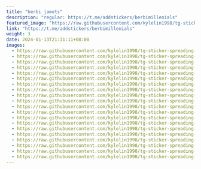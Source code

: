 ```yaml
---
title: "berbi jamets"
description: "regular: https://t.me/addstickers/berbimillenials"
featured_image: "https://raw.githubusercontent.com/kylelin1998/tg-sticker-spreading-worldwide-images/main/img/f7fa2a3e-1e92-4486-b51d-f488d7189b0d.jpg"
link: "https://t.me/addstickers/berbimillenials"
weight: 3
date: 2024-01-13T21:31:11+08:00
images:
  - https://raw.githubusercontent.com/kylelin1998/tg-sticker-spreading-worldwide-images/main/img/f7fa2a3e-1e92-4486-b51d-f488d7189b0d.jpg
  - https://raw.githubusercontent.com/kylelin1998/tg-sticker-spreading-worldwide-images/main/img/add73063-7947-4082-9075-2865afbc337d.jpg
  - https://raw.githubusercontent.com/kylelin1998/tg-sticker-spreading-worldwide-images/main/img/ad2f7f67-5d68-49f8-bc1c-9ceb55060b8f.jpg
  - https://raw.githubusercontent.com/kylelin1998/tg-sticker-spreading-worldwide-images/main/img/fd22f7dd-b011-4c78-826c-88a083a0d22e.jpg
  - https://raw.githubusercontent.com/kylelin1998/tg-sticker-spreading-worldwide-images/main/img/434cde83-7977-46b5-8054-ce9d3fb452b3.jpg
  - https://raw.githubusercontent.com/kylelin1998/tg-sticker-spreading-worldwide-images/main/img/d777610e-85e0-49ab-b20b-1e7c442ddfb9.jpg
  - https://raw.githubusercontent.com/kylelin1998/tg-sticker-spreading-worldwide-images/main/img/9fc3e229-bbdb-481e-acda-6b005271c3db.jpg
  - https://raw.githubusercontent.com/kylelin1998/tg-sticker-spreading-worldwide-images/main/img/08681c45-585f-4d34-af08-a35d22dd23ec.jpg
  - https://raw.githubusercontent.com/kylelin1998/tg-sticker-spreading-worldwide-images/main/img/6a4b9d0f-e3dc-4489-a303-ae9d0e4861ff.jpg
  - https://raw.githubusercontent.com/kylelin1998/tg-sticker-spreading-worldwide-images/main/img/9723eea9-c179-4511-97da-426bcc5b7e08.jpg
  - https://raw.githubusercontent.com/kylelin1998/tg-sticker-spreading-worldwide-images/main/img/919a8b8a-8233-48aa-aa51-b48e93960f7c.jpg
  - https://raw.githubusercontent.com/kylelin1998/tg-sticker-spreading-worldwide-images/main/img/38e772bb-90f0-4e52-b6f1-bee70752a2cf.jpg
  - https://raw.githubusercontent.com/kylelin1998/tg-sticker-spreading-worldwide-images/main/img/4e4a119f-dd24-4153-be9b-b7fe6050023c.jpg
  - https://raw.githubusercontent.com/kylelin1998/tg-sticker-spreading-worldwide-images/main/img/d1f6ff99-fcca-4608-9170-a7685bc50f0a.jpg
  - https://raw.githubusercontent.com/kylelin1998/tg-sticker-spreading-worldwide-images/main/img/8c493ba7-7d3b-4e79-838a-b53d9244b190.jpg
  - https://raw.githubusercontent.com/kylelin1998/tg-sticker-spreading-worldwide-images/main/img/5e06d422-5fa0-49bf-847a-516dba3c9677.jpg
  - https://raw.githubusercontent.com/kylelin1998/tg-sticker-spreading-worldwide-images/main/img/ef0286f9-0935-48fc-9b2b-1144ecf028fb.jpg
  - https://raw.githubusercontent.com/kylelin1998/tg-sticker-spreading-worldwide-images/main/img/5c78ce60-15c1-4a50-bd38-6a8c42239657.jpg
  - https://raw.githubusercontent.com/kylelin1998/tg-sticker-spreading-worldwide-images/main/img/dbb187ce-3d8d-41ba-8e93-2dbf9be76012.jpg
  - https://raw.githubusercontent.com/kylelin1998/tg-sticker-spreading-worldwide-images/main/img/094017d3-0e48-487a-b310-e15ffd92589e.jpg
---
```

